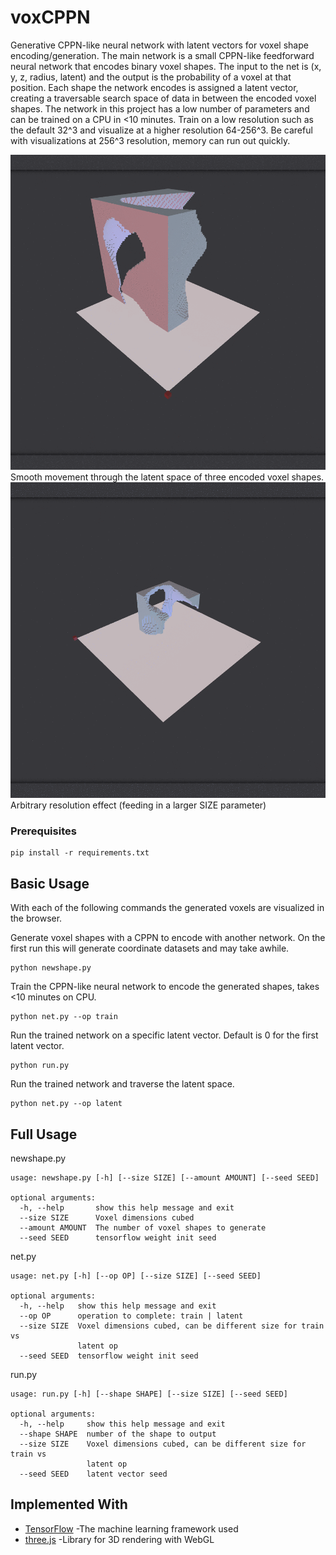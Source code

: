 # voxCPPN
Generative CPPN-like neural network with latent vectors for voxel shape encoding/generation.
The main network is a small CPPN-like feedforward neural network that encodes binary voxel shapes. The input to the net 
is (x, y, z, radius, latent) and the output is the probability of a voxel at that position. Each shape the network encodes is assigned a latent vector, creating a traversable search space of data in between the encoded voxel shapes.
The network in this project has a low number of parameters and can be trained on a CPU in <10 minutes. Train on a low 
resolution such as the default 32^3 and visualize at a higher resolution 64-256^3. Be careful with visualizations at 256^3 resolution, memory can run out quickly.

<img src="images/latent.gif" >
Smooth movement through the latent space of three encoded voxel shapes.

<img src="images/voxels.gif" >
Arbitrary resolution effect (feeding in a larger SIZE parameter)


### Prerequisites
```
pip install -r requirements.txt
```

## Basic Usage
With each of the following commands the generated voxels are visualized in the browser.

Generate voxel shapes with a CPPN to encode with another network.
On the first run this will generate coordinate datasets and may take awhile.
```
python newshape.py 
```
Train the CPPN-like neural network to encode the generated shapes, takes <10 minutes on CPU.
```
python net.py --op train
```
Run the trained network on a specific latent vector. Default is 0 for the first latent vector.
```
python run.py
```
Run the trained network and traverse the latent space.
```
python net.py --op latent
```
## Full Usage
newshape.py
```
usage: newshape.py [-h] [--size SIZE] [--amount AMOUNT] [--seed SEED]

optional arguments:
  -h, --help       show this help message and exit
  --size SIZE      Voxel dimensions cubed
  --amount AMOUNT  The number of voxel shapes to generate
  --seed SEED      tensorflow weight init seed
```
net.py
```
usage: net.py [-h] [--op OP] [--size SIZE] [--seed SEED]

optional arguments:
  -h, --help   show this help message and exit
  --op OP      operation to complete: train | latent
  --size SIZE  Voxel dimensions cubed, can be different size for train vs
               latent op
  --seed SEED  tensorflow weight init seed
```
run.py
```
usage: run.py [-h] [--shape SHAPE] [--size SIZE] [--seed SEED]

optional arguments:
  -h, --help     show this help message and exit
  --shape SHAPE  number of the shape to output
  --size SIZE    Voxel dimensions cubed, can be different size for train vs
                 latent op
  --seed SEED    latent vector seed
```

## Implemented With

* [TensorFlow](https://www.tensorflow.org/) -The machine learning framework used
* [three.js](https://threejs.org/) -Library for 3D rendering with WebGL



